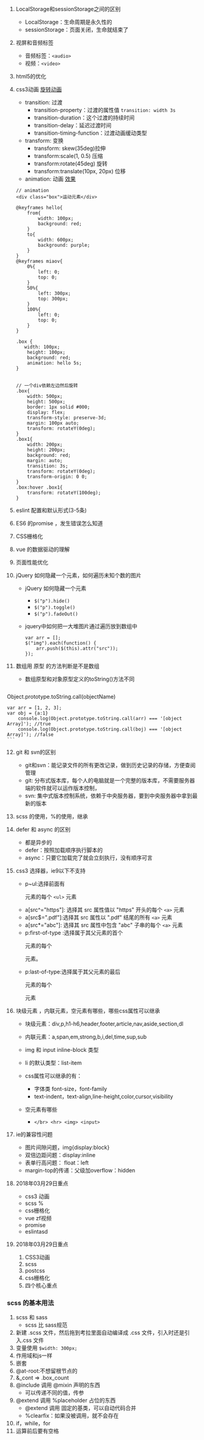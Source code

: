 1. LocalStorage和sessionStorage之间的区别
    - LocalStorage：生命周期是永久性的
    - sessionStorage：页面关闭，生命就结束了
2. 视屏和音频标签
    - 音频标签：`<audio>`
    - 视频：`<video>`
3. html5的优化
4. css3动画 [旋转动画](http://js.jirengu.com/gexel/1/edit?html,js,output)
    - transition: 过渡
        - transition-property：过渡的属性值 `transition: width 3s`
        - transition-duration：这个过渡的持续时间
        - transition-delay：延迟过渡时间
        - transition-timing-function：过渡动画缓动类型
    - transform: 变换
        - transform: skew(35deg)拉伸
        - transform:scale(1, 0.5)  压缩
        - transform:rotate(45deg) 旋转 
        - transform:translate(10px, 20px) 位移
    - animation: 动画 [效果](http://js.jirengu.com/cokef/1/edit?html,js,output)
    
    ```
    // animation
    <div class="box">运动元素</div>
    
    @keyframes hello{
		from{
			width: 100px;
			background: red;
		}
		to{
			width: 600px;
			background: purple;
		}
    }
    @keyframes miaov{
		0%{
			left: 0;
			top: 0;
		}
		50%{
			left: 300px;
			top: 300px;
		}
		100%{
			left: 0;
			top: 0;
		}
	}
	
	.box {
	   width: 100px;
		height: 100px;
		background: red;
		animation: hello 5s;
	}
	   
    
    // 一个div依赖左边然后旋转
	.box{
		width: 500px;
		height: 500px;
		border: 1px solid #000;
		display: flex;
		transform-style: preserve-3d;
		margin: 100px auto;
		transform: rotateY(0deg);
	}
	.box1{
		width: 200px;
		height: 200px;
		background: red;
		margin: auto;
		transition: 3s;
		transform: rotateY(0deg);
		transform-origin: 0 0;
	}
	.box:hover .box1{
		transform: rotateY(100deg);
	}
	
    ```
    
5. eslint 配置和默认形式(3-5条)
6. ES6 的promise ，发生错误怎么知道
8. CSS栅格化
8. vue 的数据驱动的理解
9. 页面性能优化
10. jQuery 如何隐藏一个元素，如何遍历未知个数的图片
    - jQuery 如何隐藏一个元素
        - `$("p").hide()`
        - `$("p").toggle()`
        - `$("p").fadeOut()`
    - jquery中如何把一大堆图片通过遍历放到数组中
        
        ```
        var arr = [];
        $("img").each(function() {
            arr.push($(this).attr("src"));
        });
        ```
        
11. 数组用 原型 的方法判断是不是数组
    - 数组原型和对象原型定义的toString()方法不同
    
    ```
Object.prototype.toString.call(objectName)
    
    var arr = [1, 2, 3];
    var obj = {a:1}
        console.log(Object.prototype.toString.call(arr) === '[object Array]'); //true
        console.log(Object.prototype.toString.call(boj) === '[object Array]'); //false
    ```

12. git 和 svn的区别
    - git和svn：能记录文件的所有更改记录，做到历史记录的存储，方便查阅管理
    - git: 分布式版本库，每个人的电脑就是一个完整的版本库，不需要服务器端的软件就可以运作版本控制，
    - svn: 集中式版本控制系统，依赖于中央服务器，要到中央服务器中拿到最新的版本
13. scss 的使用，%的使用，继承
14. defer 和 async 的区别
    - 都是异步的
    - defer：按照加载顺序执行脚本的
    - async：只要它加载完了就会立刻执行，没有顺序可言
18. css3 选择器，ie9以下不支持
    - p~ul:选择前面有 <p> 元素的每个 `<ul>` 元素
    - a[src^="https"]:	选择其 src 属性值以 "https" 开头的每个 `<a>` 元素
    - a[src$=".pdf"]:选择其 src 属性以 ".pdf" 结尾的所有 `<a>` 元素
    - a[src*="abc"]:	选择其 src 属性中包含 "abc" 子串的每个 `<a>` 元素
    - p:first-of-type :选择属于其父元素的首个 <p> 元素的每个 <p> 元素。
    - p:last-of-type:选择属于其父元素的最后 <p> 元素的每个 <p> 元素
    
19. 块级元素 ，内联元素，空元素有哪些，哪些css属性可以继承
    - 块级元素：div,p,h1-h6,header,footer,article,nav,aside,section,dl
    - 内联元素：a,span,em,strong,b,i,del,time,sup,sub
    - img 和 input inline-block 类型
    - li 的默认类型：list-item
    - css属性可以继承的有：
        - 字体类 font-size，font-family
        - text-indent，text-align,line-height,color,cursor,visibility
        
    - 空元素有哪些
        - `</br> <hr> <img> <input>`

20. ie的兼容性问题
    - 图片间隙问题，img{display:block}
    - 双倍边距问题：display:inline
    - 表单行高问题： float：left
    - margin-top的传递：父级加overflow：hidden

21. 2018年03月29日重点
    - css3 动画
    - scss % 
    - css栅格化
    - vue  zf视频
    - promise 
    - eslintasd

    
22. 2018年03月29日重点
    1. CSS3动画
    2. scss
    3. postcss
    4. css栅格化
    5. 四个核心重点

### scss 的基本用法
1. scss 和 sass
    - scss 比 sass规范
2. 新建 .scss 文件，然后拖到考拉里面自动编译成 .css 文件，引入时还是引入.css 文件
3. 变量使用 `$width: 300px;`
4. 作用域和js一样
5. 嵌套
6. @at-root:不想留根节点的 
7. &_cont   =>  .box_count
8. @include 调用 @mixin 声明的东西
    - 可以传递不同的值，传参
9. @extend 调用 %placeholder 占位的东西
    - @extend 调用 固定的基类，可以自动代码合并
    - %clearfix：如果没被调用，就不会存在
10. if，while，for
11. 运算前后要有空格

